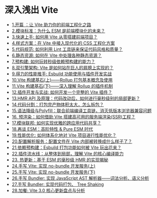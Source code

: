 
# 深入浅出 Vite

- [1.开篇 ：让 Vite 助力你的前端工程化之路](./1.%E5%BC%80%E7%AF%87%20%EF%BC%9A%E8%AE%A9%20Vite%20%E5%8A%A9%E5%8A%9B%E4%BD%A0%E7%9A%84%E5%89%8D%E7%AB%AF%E5%B7%A5%E7%A8%8B%E5%8C%96%E4%B9%8B%E8%B7%AF)
- [2.模块标准：为什么 ESM 是前端模块化的未来？](./2.%E6%A8%A1%E5%9D%97%E6%A0%87%E5%87%86%EF%BC%9A%E4%B8%BA%E4%BB%80%E4%B9%88%20ESM%20%E6%98%AF%E5%89%8D%E7%AB%AF%E6%A8%A1%E5%9D%97%E5%8C%96%E7%9A%84%E6%9C%AA%E6%9D%A5%EF%BC%9F)
- [3.快速上手: 如何用 Vite 从零搭建前端项目？](./3.%E5%BF%AB%E9%80%9F%E4%B8%8A%E6%89%8B%3A%20%E5%A6%82%E4%BD%95%E7%94%A8%20Vite%20%E4%BB%8E%E9%9B%B6%E6%90%AD%E5%BB%BA%E5%89%8D%E7%AB%AF%E9%A1%B9%E7%9B%AE%EF%BC%9F)
- [4.样式方案：在 Vite 中接入现代化的 CSS 工程化方案](./4.%E6%A0%B7%E5%BC%8F%E6%96%B9%E6%A1%88%EF%BC%9A%E5%9C%A8%20Vite%20%E4%B8%AD%E6%8E%A5%E5%85%A5%E7%8E%B0%E4%BB%A3%E5%8C%96%E7%9A%84%20CSS%20%E5%B7%A5%E7%A8%8B%E5%8C%96%E6%96%B9%E6%A1%88)
- [5.代码规范: 如何利用 Lint 工具链来保证代码风格和质量？](./5.%E4%BB%A3%E7%A0%81%E8%A7%84%E8%8C%83%3A%20%E5%A6%82%E4%BD%95%E5%88%A9%E7%94%A8%20Lint%20%E5%B7%A5%E5%85%B7%E9%93%BE%E6%9D%A5%E4%BF%9D%E8%AF%81%E4%BB%A3%E7%A0%81%E9%A3%8E%E6%A0%BC%E5%92%8C%E8%B4%A8%E9%87%8F%EF%BC%9F)
- [6.静态资源: 如何在 Vite 中处理各种静态资源？](./6.%E9%9D%99%E6%80%81%E8%B5%84%E6%BA%90%3A%20%E5%A6%82%E4%BD%95%E5%9C%A8%20Vite%20%E4%B8%AD%E5%A4%84%E7%90%86%E5%90%84%E7%A7%8D%E9%9D%99%E6%80%81%E8%B5%84%E6%BA%90%EF%BC%9F)
- [7.预构建: 如何玩转秒级依赖预构建的能力？](./7.%E9%A2%84%E6%9E%84%E5%BB%BA%3A%20%E5%A6%82%E4%BD%95%E7%8E%A9%E8%BD%AC%E7%A7%92%E7%BA%A7%E4%BE%9D%E8%B5%96%E9%A2%84%E6%9E%84%E5%BB%BA%E7%9A%84%E8%83%BD%E5%8A%9B%EF%BC%9F)
- [8.双引擎架构: Vite 是如何站在巨人的肩膀上实现的？](./8.%E5%8F%8C%E5%BC%95%E6%93%8E%E6%9E%B6%E6%9E%84%3A%20Vite%20%E6%98%AF%E5%A6%82%E4%BD%95%E7%AB%99%E5%9C%A8%E5%B7%A8%E4%BA%BA%E7%9A%84%E8%82%A9%E8%86%80%E4%B8%8A%E5%AE%9E%E7%8E%B0%E7%9A%84%EF%BC%9F)
- [9.得力的性能推手: Esbuild 功能使用与插件开发实战](./9.%E5%BE%97%E5%8A%9B%E7%9A%84%E6%80%A7%E8%83%BD%E6%8E%A8%E6%89%8B%3A%20Esbuild%20%E5%8A%9F%E8%83%BD%E4%BD%BF%E7%94%A8%E4%B8%8E%E6%8F%92%E4%BB%B6%E5%BC%80%E5%8F%91%E5%AE%9E%E6%88%98)
- [10.Vite 构建基石(上)——Rollup 打包基本概念及使用](./10.Vite%20%E6%9E%84%E5%BB%BA%E5%9F%BA%E7%9F%B3(%E4%B8%8A)%E2%80%94%E2%80%94Rollup%20%E6%89%93%E5%8C%85%E5%9F%BA%E6%9C%AC%E6%A6%82%E5%BF%B5%E5%8F%8A%E4%BD%BF%E7%94%A8)
- [11.Vite 构建基石(下)——深入理解 Rollup 的插件机制](./11.Vite%20%E6%9E%84%E5%BB%BA%E5%9F%BA%E7%9F%B3(%E4%B8%8B)%E2%80%94%E2%80%94%E6%B7%B1%E5%85%A5%E7%90%86%E8%A7%A3%20Rollup%20%E7%9A%84%E6%8F%92%E4%BB%B6%E6%9C%BA%E5%88%B6)
- [12.插件开发与实战: 如何开发一个完整的 Vite 插件？](./12.%E6%8F%92%E4%BB%B6%E5%BC%80%E5%8F%91%E4%B8%8E%E5%AE%9E%E6%88%98%3A%20%E5%A6%82%E4%BD%95%E5%BC%80%E5%8F%91%E4%B8%80%E4%B8%AA%E5%AE%8C%E6%95%B4%E7%9A%84%20Vite%20%E6%8F%92%E4%BB%B6%EF%BC%9F)
- [13.HMR API 及原理：代码改动后，如何进行毫秒级别的局部更新？](./13.HMR%20API%20%E5%8F%8A%E5%8E%9F%E7%90%86%EF%BC%9A%E4%BB%A3%E7%A0%81%E6%94%B9%E5%8A%A8%E5%90%8E%EF%BC%8C%E5%A6%82%E4%BD%95%E8%BF%9B%E8%A1%8C%E6%AF%AB%E7%A7%92%E7%BA%A7%E5%88%AB%E7%9A%84%E5%B1%80%E9%83%A8%E6%9B%B4%E6%96%B0%EF%BC%9F)
- [14.代码分割：打包完产物体积太大，怎么拆包？](./14.%E4%BB%A3%E7%A0%81%E5%88%86%E5%89%B2%EF%BC%9A%E6%89%93%E5%8C%85%E5%AE%8C%E4%BA%A7%E7%89%A9%E4%BD%93%E7%A7%AF%E5%A4%AA%E5%A4%A7%EF%BC%8C%E6%80%8E%E4%B9%88%E6%8B%86%E5%8C%85%EF%BC%9F)
- [15.语法降级与Polyfill：联合前端编译工具链，消灭低版本浏览器兼容问题](./15.%E8%AF%AD%E6%B3%95%E9%99%8D%E7%BA%A7%E4%B8%8EPolyfill%EF%BC%9A%E8%81%94%E5%90%88%E5%89%8D%E7%AB%AF%E7%BC%96%E8%AF%91%E5%B7%A5%E5%85%B7%E9%93%BE%EF%BC%8C%E6%B6%88%E7%81%AD%E4%BD%8E%E7%89%88%E6%9C%AC%E6%B5%8F%E8%A7%88%E5%99%A8%E5%85%BC%E5%AE%B9%E9%97%AE%E9%A2%98)
- [16. 预渲染：如何借助 Vite 搭建高可用的服务端渲染(SSR)工程？](./16.%20%E9%A2%84%E6%B8%B2%E6%9F%93%EF%BC%9A%E5%A6%82%E4%BD%95%E5%80%9F%E5%8A%A9%20Vite%20%E6%90%AD%E5%BB%BA%E9%AB%98%E5%8F%AF%E7%94%A8%E7%9A%84%E6%9C%8D%E5%8A%A1%E7%AB%AF%E6%B8%B2%E6%9F%93(SSR)%E5%B7%A5%E7%A8%8B%EF%BC%9F)
- [17.模块联邦: 如何实现优雅的跨应用代码共享？](./17.%E6%A8%A1%E5%9D%97%E8%81%94%E9%82%A6%3A%20%E5%A6%82%E4%BD%95%E5%AE%9E%E7%8E%B0%E4%BC%98%E9%9B%85%E7%9A%84%E8%B7%A8%E5%BA%94%E7%94%A8%E4%BB%A3%E7%A0%81%E5%85%B1%E4%BA%AB%EF%BC%9F)
- [18.再谈 ESM：高阶特性 & Pure ESM 时代](./18.%E5%86%8D%E8%B0%88%20ESM%EF%BC%9A%E9%AB%98%E9%98%B6%E7%89%B9%E6%80%A7%20%26%20Pure%20ESM%20%E6%97%B6%E4%BB%A3)
- [19.性能优化:  如何体系化地对 Vite 项目进行性能优化？](./19.%E6%80%A7%E8%83%BD%E4%BC%98%E5%8C%96%3A%20%20%E5%A6%82%E4%BD%95%E4%BD%93%E7%B3%BB%E5%8C%96%E5%9C%B0%E5%AF%B9%20Vite%20%E9%A1%B9%E7%9B%AE%E8%BF%9B%E8%A1%8C%E6%80%A7%E8%83%BD%E4%BC%98%E5%8C%96%EF%BC%9F)
- [20.配置解析服务：配置文件在 Vite 内部被转换成什么样子了？](./20.%E9%85%8D%E7%BD%AE%E8%A7%A3%E6%9E%90%E6%9C%8D%E5%8A%A1%EF%BC%9A%E9%85%8D%E7%BD%AE%E6%96%87%E4%BB%B6%E5%9C%A8%20Vite%20%E5%86%85%E9%83%A8%E8%A2%AB%E8%BD%AC%E6%8D%A2%E6%88%90%E4%BB%80%E4%B9%88%E6%A0%B7%E5%AD%90%E4%BA%86%EF%BC%9F)
- [21.依赖预构建：Esbuild 打包功能如何被 Vite 玩出花来？](./21.%E4%BE%9D%E8%B5%96%E9%A2%84%E6%9E%84%E5%BB%BA%EF%BC%9AEsbuild%20%E6%89%93%E5%8C%85%E5%8A%9F%E8%83%BD%E5%A6%82%E4%BD%95%E8%A2%AB%20Vite%20%E7%8E%A9%E5%87%BA%E8%8A%B1%E6%9D%A5%EF%BC%9F)
- [22.插件流水线：从整体到局部，理解 Vite 的核心编译能力](./22.%E6%8F%92%E4%BB%B6%E6%B5%81%E6%B0%B4%E7%BA%BF%EF%BC%9A%E4%BB%8E%E6%95%B4%E4%BD%93%E5%88%B0%E5%B1%80%E9%83%A8%EF%BC%8C%E7%90%86%E8%A7%A3%20Vite%20%E7%9A%84%E6%A0%B8%E5%BF%83%E7%BC%96%E8%AF%91%E8%83%BD%E5%8A%9B)
- [23. 热更新：基于 ESM 的毫秒级 HMR 的实现揭秘](./23.%20%E7%83%AD%E6%9B%B4%E6%96%B0%EF%BC%9A%E5%9F%BA%E4%BA%8E%20ESM%20%E7%9A%84%E6%AF%AB%E7%A7%92%E7%BA%A7%20HMR%20%E7%9A%84%E5%AE%9E%E7%8E%B0%E6%8F%AD%E7%A7%98)
- [24.手写 Vite: 实现 no-bundle 开发服务(上)](./24.%E6%89%8B%E5%86%99%20Vite%3A%20%E5%AE%9E%E7%8E%B0%20no-bundle%20%E5%BC%80%E5%8F%91%E6%9C%8D%E5%8A%A1(%E4%B8%8A))
- [25.手写 Vite: 实现 no-bundle 开发服务(下)](./25.%E6%89%8B%E5%86%99%20Vite%3A%20%E5%AE%9E%E7%8E%B0%20no-bundle%20%E5%BC%80%E5%8F%91%E6%9C%8D%E5%8A%A1(%E4%B8%8B))
- [26.手写 Bundler:  实现 JavaScript AST 解析器——词法分析、语义分析](./26.%E6%89%8B%E5%86%99%20Bundler%3A%20%20%E5%AE%9E%E7%8E%B0%20JavaScript%20AST%20%E8%A7%A3%E6%9E%90%E5%99%A8%E2%80%94%E2%80%94%E8%AF%8D%E6%B3%95%E5%88%86%E6%9E%90%E3%80%81%E8%AF%AD%E4%B9%89%E5%88%86%E6%9E%90)
- [27.手写 Bundler: 实现代码打包、 Tree Shaking ](./27.%E6%89%8B%E5%86%99%20Bundler%3A%20%E5%AE%9E%E7%8E%B0%E4%BB%A3%E7%A0%81%E6%89%93%E5%8C%85%E3%80%81%20Tree%20Shaking%20)
- [28.加餐: Vite 3.0 核心更新盘点与分析](./28.%E5%8A%A0%E9%A4%90%3A%20Vite%203.0%20%E6%A0%B8%E5%BF%83%E6%9B%B4%E6%96%B0%E7%9B%98%E7%82%B9%E4%B8%8E%E5%88%86%E6%9E%90)
